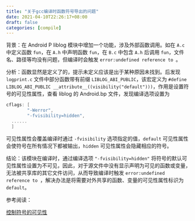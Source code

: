 ```yaml
---
title: "关于gcc编译时函数符号导出的问题"
date: 2021-04-10T22:26:17+08:00
draft: false
categories: [compile]
---
```


背景：在 Android P liblog 模块中增加一个功能，涉及外部函数调用。如在 `A.c` 中定义函数 `fun`，在 `A.h` 中声明函数 `fun`，在 `B.c` 中包含 `A.h` 后调用 `fun`，文件名、路径等均没有问题，但编译时会触发 `error:undefined reference to `。

分析：函数显然是定义了的，提示未定义应该是出于某种原因未找到。后发现 `logprint.c` 文件中部分函数带有前缀 `LIBLOG_ABI_PUBLIC`，该宏定义为 `#define LIBLOG_ABI_PUBLIC __attribute__((visibility("default")))`，作用是设置符号的可见性属性，查看 liblog 的 Android.bp 文件，发现编译选项设置为

```c
cflags: [
        "-Werror",
        "-fvisibility=hidden",
  ......
  ]
```

可见性属性会覆盖编译时通过 `-fvisibility` 选项指定的值，`default` 可见性属性会使符号在所有情况下都被输出，`hidden` 可见性属性会隐藏相应的符号。

结论：该模块在编译时，通过编译选项 `"-fvisibility=hidden"` 将符号的默认可见性属性设置为不可见，因此，对于源文件中没有显示声明为可见的函数或变量，无法被共享库的其它文件访问，从而导致编译时触发 `error:undefined reference to `，解决办法是将需要对外共享的函数、变量的可见性属性标识为 `default`。

参考阅读：

[控制符号的可见性](https://my.huhoo.net/archives/2010/03/post_52.html)

<!--more-->
